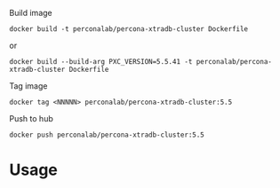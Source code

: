 Build image

  `docker build -t perconalab/percona-xtradb-cluster Dockerfile`

or

  `docker build --build-arg PXC_VERSION=5.5.41 -t perconalab/percona-xtradb-cluster Dockerfile`

Tag image
  
  `docker tag <NNNNN> perconalab/percona-xtradb-cluster:5.5`

Push to hub

  `docker push perconalab/percona-xtradb-cluster:5.5`
  
Usage
=====

